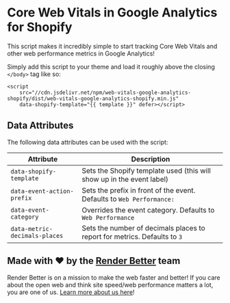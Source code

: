 # Core Web Vitals in Google Analytics for Shopify

This script makes it incredibly simple to start tracking Core Web Vitals and other web performance metrics in
Google Analytics!

Simply add this script to your theme and load it roughly above the closing `</body>` tag like so:

```liquid
<script
    src="//cdn.jsdelivr.net/npm/web-vitals-google-analytics-shopify/dist/web-vitals-google-analytics-shopify.min.js"
    data-shopify-template="{{ template }}" defer></script>
```

## Data Attributes

The following data attributes can be used with the script:

| Attribute  | Description |
| ------------- | ------------- |
| `data-shopify-template`  | Sets the Shopify template used (this will show up in the event label) |
| `data-event-action-prefix`  | Sets the prefix in front of the event. Defaults to `Web Performance: ` |
| `data-event-category`  | Overrides the event category. Defaults to `Web Performance` |
| `data-metric-decimals-places`  | Sets the number of decimals places to report for metrics. Defaults to `3` |

## Made with ❤️ by the [Render Better](https://www.renderbetter.com) team

Render Better is on a mission to make the web faster and better! If you care about the open web and think site speed/web performance matters a lot, you are one of us. [Learn more about us here](https://www.renderbetter.com/about)!